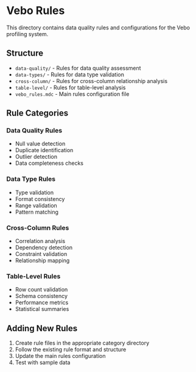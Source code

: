 # Vebo Rules

This directory contains data quality rules and configurations for the Vebo profiling system.

## Structure

- `data-quality/` - Rules for data quality assessment
- `data-types/` - Rules for data type validation
- `cross-column/` - Rules for cross-column relationship analysis
- `table-level/` - Rules for table-level analysis
- `vebo_rules.mdc` - Main rules configuration file

## Rule Categories

### Data Quality Rules
- Null value detection
- Duplicate identification
- Outlier detection
- Data completeness checks

### Data Type Rules
- Type validation
- Format consistency
- Range validation
- Pattern matching

### Cross-Column Rules
- Correlation analysis
- Dependency detection
- Constraint validation
- Relationship mapping

### Table-Level Rules
- Row count validation
- Schema consistency
- Performance metrics
- Statistical summaries

## Adding New Rules

1. Create rule files in the appropriate category directory
2. Follow the existing rule format and structure
3. Update the main rules configuration
4. Test with sample data
